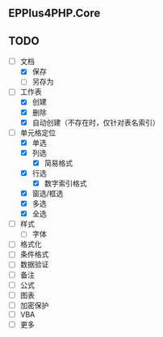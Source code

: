 ## EPPlus4PHP.Core

## TODO
- [ ] 文档
    - [x] 保存
    - [ ] 另存为
- [ ] 工作表
    - [x] 创建
    - [x] 删除
    - [x] 自动创建（不存在时，仅针对表名索引）
- [ ] 单元格定位
    - [x] 单选
    - [x] 列选
        - [x] 简易格式
    - [x] 行选
        - [x] 数字索引格式
    - [x] 窗选/框选
    - [x] 多选
    - [x] 全选
- [ ] 样式
    - [ ] 字体
- [ ] 格式化
- [ ] 条件格式
- [ ] 数据验证
- [ ] 备注
- [ ] 公式
- [ ] 图表
- [ ] 加密保护
- [ ] VBA
- [ ] 更多
